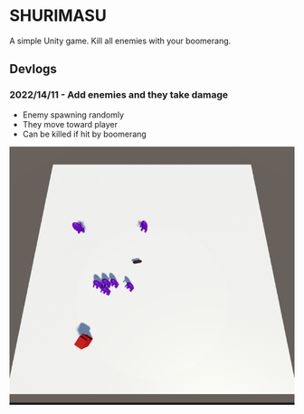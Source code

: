 # SHURIMASU

A simple Unity game. Kill all enemies with your boomerang.

## Devlogs

### 2022/14/11 - Add enemies and they take damage

- Enemy spawning randomly
- They move toward player
- Can be killed if hit by boomerang

![Attack enemies](Devlogs/AtackEnemies.png)